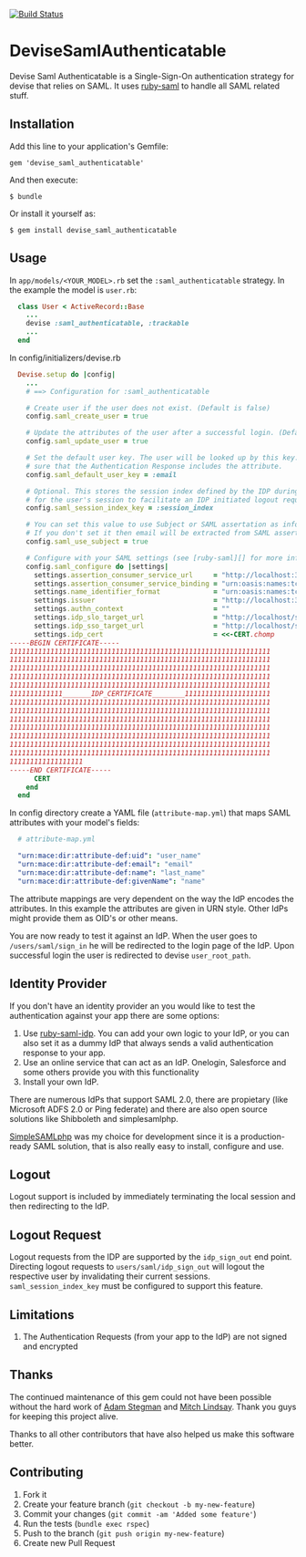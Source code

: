[![Build Status](https://travis-ci.org/apokalipto/devise_saml_authenticatable.svg?branch=master)](https://travis-ci.org/apokalipto/devise_saml_authenticatable)
# DeviseSamlAuthenticatable

Devise Saml Authenticatable is a Single-Sign-On authentication strategy for devise that relies on SAML.
It uses [ruby-saml][] to handle all SAML related stuff.

## Installation

Add this line to your application's Gemfile:

    gem 'devise_saml_authenticatable'

And then execute:

    $ bundle

Or install it yourself as:

    $ gem install devise_saml_authenticatable

## Usage

In `app/models/<YOUR_MODEL>.rb` set the `:saml_authenticatable` strategy.
In the example the model is `user.rb`:

```ruby
  class User < ActiveRecord::Base
    ...
    devise :saml_authenticatable, :trackable
    ...
  end
```

In config/initializers/devise.rb

```ruby
  Devise.setup do |config|
    ...
    # ==> Configuration for :saml_authenticatable

    # Create user if the user does not exist. (Default is false)
    config.saml_create_user = true

    # Update the attributes of the user after a successful login. (Default is false)
    config.saml_update_user = true

    # Set the default user key. The user will be looked up by this key. Make
    # sure that the Authentication Response includes the attribute.
    config.saml_default_user_key = :email

    # Optional. This stores the session index defined by the IDP during login.  If provided it will be used as a salt
    # for the user's session to facilitate an IDP initiated logout request.
    config.saml_session_index_key = :session_index

    # You can set this value to use Subject or SAML assertation as info to which email will be compared
    # If you don't set it then email will be extracted from SAML assertation attributes
    config.saml_use_subject = true

    # Configure with your SAML settings (see [ruby-saml][] for more information).
    config.saml_configure do |settings|
      settings.assertion_consumer_service_url     = "http://localhost:3000/users/saml/auth"
      settings.assertion_consumer_service_binding = "urn:oasis:names:tc:SAML:2.0:bindings:HTTP-POST"
      settings.name_identifier_format             = "urn:oasis:names:tc:SAML:2.0:nameid-format:transient"
      settings.issuer                             = "http://localhost:3000/saml/metadata"
      settings.authn_context                      = ""
      settings.idp_slo_target_url                 = "http://localhost/simplesaml/www/saml2/idp/SingleLogoutService.php"
      settings.idp_sso_target_url                 = "http://localhost/simplesaml/www/saml2/idp/SSOService.php"
      settings.idp_cert                           = <<-CERT.chomp
-----BEGIN CERTIFICATE-----
1111111111111111111111111111111111111111111111111111111111111111
1111111111111111111111111111111111111111111111111111111111111111
1111111111111111111111111111111111111111111111111111111111111111
1111111111111111111111111111111111111111111111111111111111111111
1111111111111111111111111111111111111111111111111111111111111111
1111111111111_______IDP_CERTIFICATE________111111111111111111111
1111111111111111111111111111111111111111111111111111111111111111
1111111111111111111111111111111111111111111111111111111111111111
1111111111111111111111111111111111111111111111111111111111111111
1111111111111111111111111111111111111111111111111111111111111111
1111111111111111111111111111111111111111111111111111111111111111
1111111111111111111111111111111111111111111111111111111111111111
1111111111111111111111111111111111111111111111111111111111111111
111111111111111111
-----END CERTIFICATE-----
      CERT
    end
  end
```

In config directory create a YAML file (`attribute-map.yml`) that maps SAML attributes with your model's fields:

```yaml
  # attribute-map.yml

  "urn:mace:dir:attribute-def:uid": "user_name"
  "urn:mace:dir:attribute-def:email": "email"
  "urn:mace:dir:attribute-def:name": "last_name"
  "urn:mace:dir:attribute-def:givenName": "name"
```

The attribute mappings are very dependent on the way the IdP encodes the attributes.
In this example the attributes are given in URN style.
Other IdPs might provide them as OID's or other means.

You are now ready to test it against an IdP.
When the user goes to `/users/saml/sign_in` he will be redirected to the login page of the IdP.
Upon successful login the user is redirected to devise `user_root_path`.

## Identity Provider

If you don't have an identity provider an you would like to test the authentication against your app there are some options:

1. Use [ruby-saml-idp](https://github.com/lawrencepit/ruby-saml-idp). You can add your own logic to your IdP, or you can also set it as a dummy IdP that always sends a valid authentication response to your app.
2. Use an online service that can act as an IdP. Onelogin, Salesforce and some others provide you with this functionality
3. Install your own IdP.

There are numerous IdPs that support SAML 2.0, there are propietary (like Microsoft ADFS 2.0 or Ping federate) and there are also open source solutions like Shibboleth and simplesamlphp.

[SimpleSAMLphp](http://simplesamlphp.org/) was my choice for development since it is a production-ready SAML solution, that is also really easy to install, configure and use.

## Logout

Logout support is included by immediately terminating the local session and then redirecting to the IdP.

## Logout Request

Logout requests from the IDP are supported by the `idp_sign_out` end point.  Directing logout requests to `users/saml/idp_sign_out` will logout the respective user by invalidating their current sessions.
`saml_session_index_key` must be configured to support this feature.

## Limitations

1. The Authentication Requests (from your app to the IdP) are not signed and encrypted

## Thanks

The continued maintenance of this gem could not have been possible without the hard work of [Adam Stegman](https://github.com/adamstegman) and [Mitch Lindsay](https://github.com/mitch-lindsay). Thank you guys for keeping this project alive.

Thanks to all other contributors that have also helped us make this software better.
## Contributing

1. Fork it
2. Create your feature branch (`git checkout -b my-new-feature`)
3. Commit your changes (`git commit -am 'Added some feature'`)
4. Run the tests (`bundle exec rspec`)
5. Push to the branch (`git push origin my-new-feature`)
6. Create new Pull Request

[ruby-saml]: https://github.com/onelogin/ruby-saml
